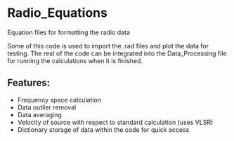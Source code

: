 # Radio_Equations
Equation files for formatting the radio data

Some of this code is used to import the .rad files and plot the data for testing.
The rest of the code can be integrated into the Data_Processing file for running the calculations when it is finished.

## Features:

* Frequency space calculation
* Data outlier removal
* Data averaging
* Velocity of source with respect to standard calculation (uses VLSR)
* Dictionary storage of data within the code for quick access
